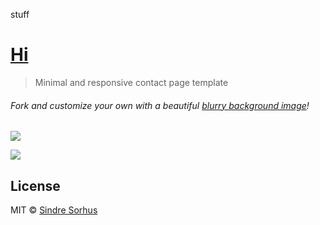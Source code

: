 stuff 
# [Hi](http://sindresorhus.com/hi)

> Minimal and responsive contact page template

###### Fork and customize your own with a beautiful [blurry background image](https://google.com/search?q=free+blurry+backgrounds&oq=free+blurry+backgrounds)!

[![](screenshot.png)](http://sindresorhus.com/hi)

[![](screenshot-mobile.png)](http://sindresorhus.com/hi)


## License

MIT © [Sindre Sorhus](http://sindresorhus.com)
